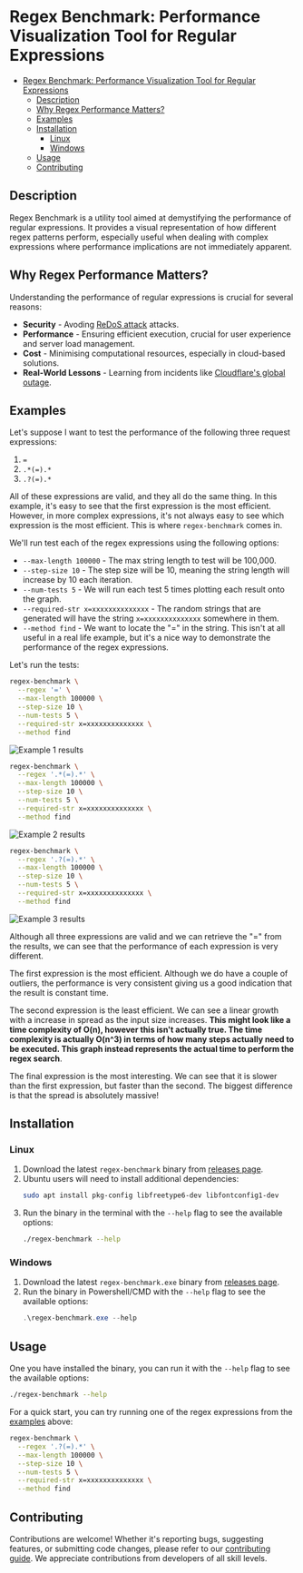 # Regex Benchmark: Performance Visualization Tool for Regular Expressions


- [Regex Benchmark: Performance Visualization Tool for Regular Expressions](#regex-benchmark-performance-visualization-tool-for-regular-expressions)
  - [Description](#description)
  - [Why Regex Performance Matters?](#why-regex-performance-matters)
  - [Examples](#examples)
  - [Installation](#installation)
    - [Linux](#linux)
    - [Windows](#windows)
  - [Usage](#usage)
  - [Contributing](#contributing)


## Description

Regex Benchmark is a utility tool aimed at demystifying the performance of regular expressions. It provides a visual representation of how different regex patterns perform, especially useful when dealing with complex expressions where performance implications are not immediately apparent.

## Why Regex Performance Matters?

Understanding the performance of regular expressions is crucial for several reasons:

* **Security** - Avoding [ReDoS attack](https://owasp.org/www-community/attacks/Regular_expression_Denial_of_Service_-_ReDoS) attacks.
* **Performance** - Ensuring efficient execution, crucial for user experience and server load management.
* **Cost** - Minimising computational resources, especially in cloud-based solutions.
* **Real-World Lessons** - Learning from incidents like [Cloudflare's global outage](https://blog.cloudflare.com/details-of-the-cloudflare-outage-on-july-2-2019/).


## Examples

Let's suppose I want to test the performance of the following three request expressions:

1. `=`
2. `.*(=).*`
3. `.?(=).*`

All of these expressions are valid, and they all do the same thing. In this example, it's easy to see that the first expression is the most efficient. However, in more complex expressions, it's not always easy to see which expression is the most efficient. This is where `regex-benchmark` comes in.

We'll run test each of the regex expressions using the following options:

* `--max-length 100000` - The max string length to test will be 100,000.
* `--step-size 10` - The step size will be 10, meaning the string length will increase by 10 each iteration.
* `--num-tests 5` - We will run each test 5 times plotting each result onto the graph.
* `--required-str x=xxxxxxxxxxxxxx` - The random strings that are generated will have the string `x=xxxxxxxxxxxxxx` somewhere in them.
* `--method find` - We want to locate the "=" in the string. This isn't at all useful in a real life example, but it's a nice way to demonstrate the performance of the regex expressions.

Let's run the tests:

```bash
regex-benchmark \
  --regex '=' \
  --max-length 100000 \
  --step-size 10 \
  --num-tests 5 \
  --required-str x=xxxxxxxxxxxxxx \
  --method find
```

![Example 1 results](./docs/examples/img/example-test-1.png)

```bash
regex-benchmark \
  --regex '.*(=).*' \
  --max-length 100000 \
  --step-size 10 \
  --num-tests 5 \
  --required-str x=xxxxxxxxxxxxxx \
  --method find
```

![Example 2 results](./docs/examples/img/example-test-2.png)

```bash
regex-benchmark \
  --regex '.?(=).*' \
  --max-length 100000 \
  --step-size 10 \
  --num-tests 5 \
  --required-str x=xxxxxxxxxxxxxx \
  --method find
```

![Example 3 results](./docs/examples/img/example-test-3.png)

Although all three expressions are valid and we can retrieve the "=" from the results, we can see that the performance of each expression is very different.

The first expression is the most efficient. Although we do have a couple of outliers, the performance is very consistent giving us a good indication that the result is constant time.

The second expression is the least efficient. We can see a linear growth with a increase in spread as the input size increases. **This might look like a time complexity of O(n), however this isn't actually true. The time complexity is actually O(n^3) in terms of how many steps actually need to be executed. This graph instead represents the actual time to perform the regex search**.

The final expression is the most interesting. We can see that it is slower than the first expression, but faster than the second. The biggest difference is that the spread is absolutely massive!


## Installation

### Linux

1. Download the latest `regex-benchmark` binary from [releases page](https://github.com/Salaah01/regex-benchmark/releases).
2. Ubuntu users will need to install additional dependencies:
    ```bash
    sudo apt install pkg-config libfreetype6-dev libfontconfig1-dev
    ```
3. Run the binary in the terminal with the `--help` flag to see the available options:
    ```bash
    ./regex-benchmark --help
    ```

### Windows

1. Download the latest `regex-benchmark.exe` binary from [releases page](https://github.com/Salaah01/regex-benchmark/releases).
2. Run the binary in Powershell/CMD with the `--help` flag to see the available options:
    ```powershell
    .\regex-benchmark.exe --help
    ```

## Usage

One you have installed the binary, you can run it with the `--help` flag to see the available options:

```bash
./regex-benchmark --help
```

For a quick start, you can try running one of the regex expressions from the [examples](#examples) above:

```bash
regex-benchmark \
  --regex '.?(=).*' \
  --max-length 100000 \
  --step-size 10 \
  --num-tests 5 \
  --required-str x=xxxxxxxxxxxxxx \
  --method find
```

## Contributing

Contributions are welcome! Whether it's reporting bugs, suggesting features, or submitting code changes, please refer to our [contributing guide](./CONTRIBUTING.md). We appreciate contributions from developers of all skill levels.
